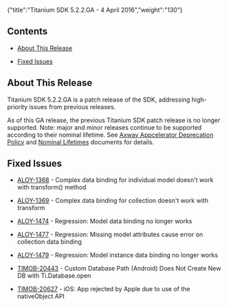 {"title":"Titanium SDK 5.2.2.GA - 4 April 2016","weight":"130"}

## Contents

* [About This Release](#AboutThisRelease)

* [Fixed Issues](#FixedIssues)


## About This Release

Titanium SDK 5.2.2.GA is a patch release of the SDK, addressing high-priority issues from previous releases.

As of this GA release, the previous Titanium SDK patch release is no longer supported. Note: major and minor releases continue to be supported according to their nominal lifetime. See [Axway Appcelerator Deprecation Policy](/docs/appc/AMPLIFY_Appcelerator_Services_Overview/Axway_Appcelerator_Deprecation_Policy/) and [Nominal Lifetimes](/docs/appc/AMPLIFY_Appcelerator_Services_Overview/Axway_Appcelerator_Product_Lifecycle/#NominalLifetimes) documents for details.

## Fixed Issues

* [ALOY-1368](https://jira.appcelerator.org/browse/ALOY-1368) - Complex data binding for individual model doesn't work with transform() method

* [ALOY-1369](https://jira.appcelerator.org/browse/ALOY-1369) - Complex data binding for collection doesn't work with transform

* [ALOY-1474](https://jira.appcelerator.org/browse/ALOY-1474) - Regression: Model data binding no longer works

* [ALOY-1477](https://jira.appcelerator.org/browse/ALOY-1477) - Regression: Missing model attributes cause error on collection data binding

* [ALOY-1479](https://jira.appcelerator.org/browse/ALOY-1479) - Regression: Model instance data binding no longer works

* [TIMOB-20443](https://jira.appcelerator.org/browse/TIMOB-20443) - Custom Database Path (Android) Does Not Create New DB with Ti.Database.open

* [TIMOB-20627](https://jira.appcelerator.org/browse/TIMOB-20627) - iOS: App rejected by Apple due to use of the nativeObject API
